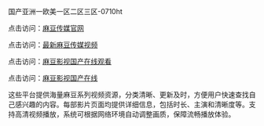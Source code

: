 国产亚洲一欧美一区二区三区-0710ht

点击访问：<a href="https://heiliaoxqkkct.pages.dev">麻豆传媒官网</a>

点击访问：<a href="https://heiliaoxwd5i8.pages.dev">最新麻豆传媒视频</a>

点击访问：<a href="https://heiliaowt0d7p.pages.dev">麻豆影视国产在线观看</a>

点击访问：<a href="https://heiliaoga6s9v.pages.dev">麻豆影视国产在线</a>

这些平台提供海量麻豆系列视频资源，分类清晰、更新及时，方便用户快速查找自己感兴趣的内容。每部影片页面均提供详细信息，包括时长、主演和清晰度等。支持高清视频播放，系统可根据网络环境自动调整画质，保障流畅播放体验。

<span style="display:none;">[Canonical link](）</span>
